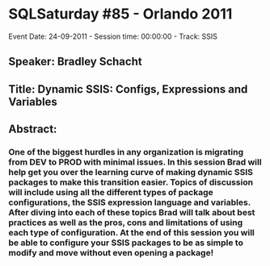 # SQLSaturday #85 - Orlando 2011
Event Date: 24-09-2011 - Session time: 00:00:00 - Track: SSIS
## Speaker: Bradley Schacht
## Title: Dynamic SSIS: Configs, Expressions and Variables
## Abstract:
### One of the biggest hurdles in any organization is migrating from DEV to PROD with minimal issues. In this session Brad will help get you over the learning curve of making dynamic SSIS packages to make this transition easier. Topics of discussion will include using all the different types of package configurations, the SSIS expression language and variables. After diving into each of these topics Brad will talk about best practices as well as the pros, cons and limitations of using each type of configuration. At the end of this session you will be able to configure your SSIS packages to be as simple to modify and move without even opening a package!
